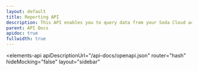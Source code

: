 ```yaml
---
layout: default
title: Reporting API
description: This API enables you to query data from your Soda Cloud account. Use the data to build dashboards that communicate how your teammates are using Soda Cloud.
parent: API Docs
apidoc: true
fullwidth: true
---
```


<elements-api
    apiDescriptionUrl="/api-docs/openapi.json"
    router="hash"
    hideMocking="false"
    layout="sidebar"
></elements-api>
